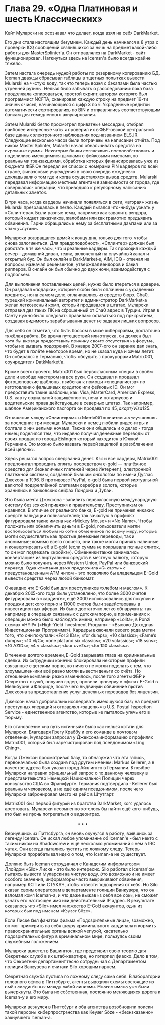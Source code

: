 # Глава 29. «Одна Платиновая и шесть Классических»

Кейт Муларски не осознавал что делает, когда взял на себя DarkMarket.

Его дни стали настоящим безумием. Каждый день начинался в 8 утра с проверки ICQ сообщений свалившихся за ночь на предмет какой-либо работы для MasterSplinter'а. Он отправлялся на DarkMarket - сайт функционировал. Наткнуться здесь на Iceman'а было всегда крайне тяжело.

Затем настала очередь нудной работы по резервному копированию БД. Iceman дважды сбрасывал таблицы в тщетных попытках вывести Mularski на чистую воду, так что теперь возня с бэкапами была частью утренней рутины. Нельзя было забывать о расследовании: пока база продолжала копироваться, простой скрипт, автором которого был программист NCFTA, сканировал каждую строку на предмет 16-ти значных чисел, начинающиеся с цифр 3 по 6. Украденные кредитки автоматически сортировались по BIN и отправлялись соответствующим банкам для немедленного аннулирования.

Затем Mularski бегло просмотрел приватные месседжи, отобрал наиболее интересные чаты и проверил их в ФБР-овской центральной базе данных электронного наблюдения под названием ELSUR. Следующие несколько часов были потрачены на написание отчёта. Под ником Master Splinter, Mularski начал обналичивать средства на скромные суммы. Некоторые банки согласились поспособствовать и поделились имеющимися дампами с фейковыми именами, но реальными транзакциями, обработка которых финансировалась уже из бюджета ФБР.Он передал им список с номерами PIN кардеров по всей стране, финансовые учреждения в свою очередь ежедневно докладывали о том где и когда осуществлялся вывод средств. Mularski передавал информацию местным агентам в зависимости от города, где совершались операции, что приводило к регулярному написанию детальных заметок.

В три часа, когда кардеры начинали появляться в сети, «вторая» жизнь Mularski превращалась в пекло. Каждый пытался что-нибудь узнать у «Сплинтера». Были разные темы, например как завалить вендора, который кидает заказчиков, жалобами или как грамотно предъявить обвинения. Парни обращались к нему за бесплатными дампами или за спам услугами.

Муларски возвращался домой к концу дня, только для того, чтобы снова залогиниться. Для правдоподобности, «Сплинтер» должен был работать в те же часы, что и реальные кардеры. Так проходил каждый вечер - домашний диван, телик, включенный на случайный канал и открытый бук. Он был онлайн в DarkMarket-е, AIM, ICQ - отвечал на вопросы, назначал рецензентов, утверждал вендоров и банил рипперов. В онлайн он был обычно до двух ночи, взаимодействуя с подпольем.

Для выполнения поставленных целей, нужно было втереться в доверие. Он раздавал «подарки», которые якобы были оплачены с украденных кредиток, но на самом деле, оплачивались из средств бюро. Cha0, турецкий криминальный авторитет и администратор DarkMarket-а желал легковесный комп, который продавался в штатах. Муларски отправил два таких ПК на сброшенный от Cha0 адрес в Турции. Играя в Санту нужно было следовать правилам: оставаться под прикрытием, создавая видимость зарабатывания денег не задавая лишних вопросов.

Для себя он отметил, что быть боссом в мире киберкрайма, достаточно тяжёлая работа. Во время путешествий или отпуска, он должен был хотя бы вкратце предоставить причину своего отсутствия на форуме, чтобы не вызвать подозрений. В январе 2007-ого он заранее дал знать, что будет в полёте некоторое время, но не сказал куда и зачем летит. Он собирался в Германию, чтобы обсудить с прокурорами Matrix001, соучредителя DatkMarket'а.

Кроме всего прочего, Matrix001 был первоклассным спецом в своём деле и вообще мастером на все руки. Он создавал и продавал фотошоповские шаблоны, прибегая к помощи «специалистов» по изготовлению фальшивых кредиток или фейковых ID. Он мог предоставить такие шаблоны, как: Visa, MasterCard, American Express, U.S. карту социальной защищённости, печати нотариусов и водительские права действующие в северных штатах. Так например, шаблон Американского паспорта он продавал по 45$, а карту Visa 125$.

Отношения между «Сплинтером» и Matrix001 значительно улучшились за последние три месяца: Муларски и немец любили видео-игры и болтали о них целыми ночами. Также они общались и о делах - тогда немец поделился тем, что недавно получил денежные переводы от своих продаж из города Eislingen который находится в Южной Германии. Это можно было назвать первой зацепкой в разоблачении всей цепочки.

Здесь решался вопрос следования денег. Как и все кардеры, Matrix001 предпочитал проводить оплаты посредством e-gold — платёжное средство для безналичных платежей через Интернет.), электронной платежной системы, созданной бывшим онкологом по имени Дуглас Джексон в 1996. В противовес PayPal, e-gold была первой виртуальной валютой подкреплённой слитками серебра и золота, которые хранились в банковских сейфах Лондона и Дубаи.

Это была мечта Джексона - запилить первоклассную международную систему без всякой привязки к правительству. Преступникам он нравился. В отличие от реального банка, E-gold не применял никаких средств валидации пользователей; так зачастую в профилях фигурировали такие имена как  «Mickey Mouse» и «No Name». Чтобы положить или обналичить деньги в E-gold, пользователи могли воспользоваться любым из сотни обменников по всему миру, которые могли осуществлять как простые денежные переводы, так и анонимные; помимо всего прочего, они также могли принять наличные и конвертировать её в E-gold (если сумма не покрывала полные слиток, то он мог подлежать «кройке»). Обменники также занимались конвертацией из виртуальных средств в местную валюту, которую можно было получить через Western Union, PayPal или банковский перевод. Одна компания даже предложила «G-карты» с предустановленным ATM чипом - это позволило бы владельцем E-Gold вывести средства через любой банкомат.

Очевидно что E-Gold был для преступников «хлебом и маслом». К декабрю 2005-ого года было установлено, что более 3000 счетов фигурировали в «кардинге», ещё 3000 использовались для покупки и продажи детского порно и 13000 счетов были задействованы в инвестиционных аферах. Их было достаточно легко обнаружить: так например в операция связанных с детским порно, в примечаниях к операции можно было наблюдать имена, например «Lolita», в Ponzi схемах «HYIP» («High-Yield Investment Program» - «Высоко-Доходная Инвестиционная Программа»). Кардеры включали своего рода метки того, что они покупали: «For 3 IDs»; «for dumps»; «10 classics»; «Fame’s dumps»; «10 M/C»; «one plat and six classics»; «20 vclassics»; «18 ssns»; «10 AZIDs»; «4 v classics»; «four cvv2s»; «for 150 classics».

В течении долгого времени, E-Gold закрывала глаза на криминальные сделки. Их сотрудники конечно блокировали некоторые профили связанные с детским порно, но ничего не могли поделать с тем, что злоумышленники всё равно могли вывести деньги со счёта. Но отношение компании резко изменилось, после того агенты ФБР и Секретных служб, получив ордер, провели проверку в офисах E-Gold в Мельбурне и Флориде, после чего выдвинули обвинение против Джексона за предоставление услуг денежных переводов без лицензии.

Джексон начал добровольно исследовать имеющуюся базу на предмет преступных операций и отправлял «зацепки» в U.S. Postal Inspection Service - единственное агентство, которые не пыталось упечь его в тюрьму.

Его становление «на путь истинный» было как нельзя кстати для Муларски. Благодаря Грегу Краббу и его команде в почтовом отделении, Муларски запросил у Джексона информацию о профилях Matrix001, который был зарегистрирован под псевдонимом «Ling Ching».

Когда Джексон просматривал базу, то обнаружил что эта запись, первоначально была создана под другим именем: Markus Kellerer, а в качестве адреса был указан город Айзлинген в Германии. В ноябре Муларски направил официальный запрос о по данному человеку в представительство Немецкой Национальной Полиции через консульство США во Франкфурте. Германия подтвердила - Kellerer был реальным человеком, а не ещё одним псевдонимом, после чего Муларски забронировал место на рейс в Штутгарт.

Matrix001 был первой фигурой из братства DarkMarket, кого удалось арестовать. Муларски несомненно хотелось бы найти ещё кого-нибудь, кто был не прочь потрепаться о видеоиграх.

<p align="center" style="text-align: center;">• • •</p>

Вернувшись из Питтсбурга, он вновь окунулся в работу, взявшись за легенду Iceman. Он искал любое упоминание об Iceman'е - был некто с таким ником  на Shadowcrew и ещё несколько упоминаний о нём в IRC чатах. Они всегда пытались пустить по ложному следу. Теперь Муларски прорабатывал идею о том, что Iceman-а не существует.

Должно быть Iceman сотрудничал с Канадским информатором Ллойдом «Silo» Лиске - это было интересно. Silo работал с Iceman'ом пытаясь вывести Муларски на чистую воду. Это возможно и не имеет особого значения, информаторы часто выкрикивают обвинения, например КОП или СТУКАЧ, чтобы отвести подозрения от себя. Но Silo сказал своим операторам в департаменте полиции Ванкувера, что он взломал комп Iceman-а, и что даже выжав из себя все соки, не сможет узнать его настоящее имя или действительный IP адрес. В результате оказалось что «Silo» имел множество E-Gold аккаунтов, один из которых был под именем «Keyser Söze».

Если Лиске был фанатом фильма «Подозрительные лица», возможно, он мог примерить на себя шкуру криминального кардинала и кормить правоохранительные органы всякой чепухой, касательно подозрительных фигур в криминальном мире, пользуясь своим служебным положением.

Муларски вылетел в Вашингтон, где представил свою теорию для Секретных служб в их штаб-квартире, но потерпел фиаско. Дело в том, что Секретный департамент тесно сотрудничал с Департаментом полиции Ванкувера и считали Silo хорошим парнем.

Секретная служба пустила по ложному следу сама себя. В лаборатории головного офиса в Питтсбурге, агенты выводили схемы состоящие из имён соединённых между собой линиями. Многие имена уже были вычеркнуты. Это была их собственная, постоянно меняющаяся дорога к Iceman-у и его миру.

Муларски вернулся в Питтсбург и оба агентства возобновили поиски такой персоны киберпространства как Keyser Söze - «безнаказанно» хакнувшего Iceman-а.
